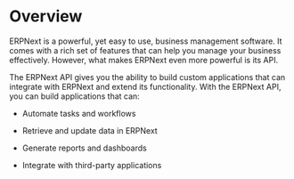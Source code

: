 # Overview

ERPNext is a powerful, yet easy to use, business management software. It comes with a rich set of features that can help you manage your business effectively. However, what makes ERPNext even more powerful is its API.

The ERPNext API gives you the ability to build custom applications that can integrate with ERPNext and extend its functionality. With the ERPNext API, you can build applications that can:

- Automate tasks and workflows

- Retrieve and update data in ERPNext

- Generate reports and dashboards

- Integrate with third-party applications
